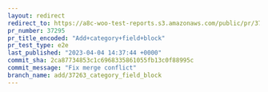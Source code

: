```yaml
---
layout: redirect
redirect_to: https://a8c-woo-test-reports.s3.amazonaws.com/public/pr/37295/e2e/index.html
pr_number: 37295
pr_title_encoded: "Add+category+field+block"
pr_test_type: e2e
last_published: "2023-04-04 14:37:44 +0000"
commit_sha: 2ca87734853c1c6968335861055fb13c0f88995c
commit_message: "Fix merge conflict"
branch_name: add/37263_category_field_block
---
```

